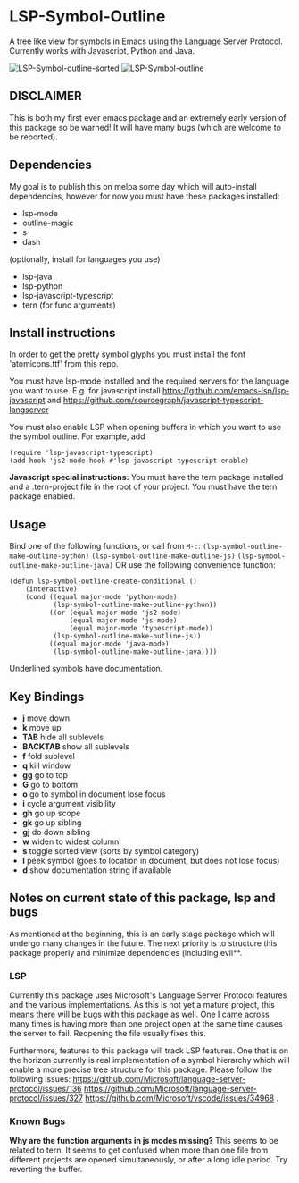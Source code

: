 # LSP-Symbol-Outline
A tree like view for symbols in Emacs using the Language Server Protocol. Currently works with Javascript, Python and Java.

![LSP-Symbol-outline-sorted](https://i.imgur.com/1koizch.png)
![LSP-Symbol-outline](https://i.imgur.com/mpDgD3Y.png)

## DISCLAIMER
This is both my first ever emacs package and an extremely early version of this package so be warned! It will have many bugs (which are welcome to be reported).

## Dependencies

My goal is to publish this on melpa some day which will auto-install dependencies, however for now you must have these packages installed:

* lsp-mode
* outline-magic
* s
* dash

(optionally, install for languages you use)
* lsp-java
* lsp-python
* lsp-javascript-typescript
* tern (for func arguments)

## Install instructions

In order to get the pretty symbol glyphs you must install the font 'atomicons.ttf' from this repo.

You must have lsp-mode installed and the required servers for the language you want to use. 
E.g. for javascript install https://github.com/emacs-lsp/lsp-javascript and https://github.com/sourcegraph/javascript-typescript-langserver

You must also enable LSP when opening buffers in which you want to use the symbol outline. For example, add

```emacs-lisp
(require 'lsp-javascript-typescript)
(add-hook 'js2-mode-hook #'lsp-javascript-typescript-enable)
```

**Javascript special instructions:**
You must have the tern package installed and a .tern-project file in the root of your project. You must have the tern package enabled.

## Usage

Bind one of the following functions, or call  from `M-:`:
`(lsp-symbol-outline-make-outline-python)`
`(lsp-symbol-outline-make-outline-js)`
`(lsp-symbol-outline-make-outline-java)`
OR use the following convenience function:
```
(defun lsp-symbol-outline-create-conditional ()
    (interactive)
    (cond ((equal major-mode 'python-mode)
           (lsp-symbol-outline-make-outline-python))
          ((or (equal major-mode 'js2-mode)
               (equal major-mode 'js-mode)
               (equal major-mode 'typescript-mode))
           (lsp-symbol-outline-make-outline-js))
          ((equal major-mode 'java-mode)
           (lsp-symbol-outline-make-outline-java))))
```

Underlined symbols have documentation.

## Key Bindings

* **j** move down
* **k** move up
* **TAB** hide all sublevels
* **BACKTAB** show all sublevels
* **f** fold sublevel
* **q** kill window
* **gg** go to top
* **G** go to bottom
* **o** go to symbol in document lose focus
* **i** cycle argument visibility
* **gh** go up scope
* **gk** go up sibling
* **gj** do down sibling
* **w** widen to widest column
* **s** toggle sorted view (sorts by symbol category)
* **l** peek symbol (goes to location in document, but does not lose focus)
* **d** show documentation string if available

## Notes on current state of this package, lsp and bugs

As mentioned at the beginning, this is an early stage package which will undergo many changes in the future. The next priority is to structure this package properly and minimize dependencies (including evil**. 

### LSP

Currently this package uses Microsoft's Language Server Protocol features and the various implementations. As this is not yet a mature project, this means there will be bugs with this package as well. One I came across many times is having more than one project open at the same time causes the server to fail. Reopening the file usually fixes this. 

Furthermore, features to this package will track LSP features. One that is on the horizon currently is real implementation of a symbol hierarchy which will enable a more precise tree structure for this package. Please follow the following issues: https://github.com/Microsoft/language-server-protocol/issues/136 https://github.com/Microsoft/language-server-protocol/issues/327 https://github.com/Microsoft/vscode/issues/34968 .

### Known Bugs

**Why are the function arguments in js modes missing?**
This seems to be related to tern. It seems to get confused when more than one file from different projects are opened
simultaneously, or after a long idle period. Try reverting the buffer.


